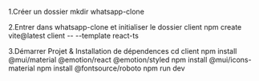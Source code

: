1.Créer un dossier mkdir whatsapp-clone

2.Entrer dans whatsapp-clone et initialiser le dossier client npm create vite@latest client -- --template react-ts

3.Démarrer Projet & Installation de dépendences cd client npm install @mui/material @emotion/react @emotion/styled npm install @mui/icons-material npm install @fontsource/roboto npm run dev
